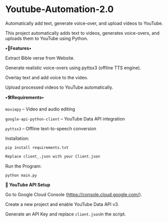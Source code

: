# Youtube-Automation-2.0
Automatically add text, generate voice-over, and upload videos to YouTube.

This project automatically adds text to videos, generates voice-overs, and uploads them to YouTube using Python.

__________•🚀Features•__________

Extract Bible verse from Website.

Generate realistic voice-overs using pyttsx3 (offline TTS engine).

Overlay text and add voice to the video.

Upload processed videos to YouTube automatically.

__________•🛠️Requirements•__________

`moviepy` – Video and audio editing

`google-api-python-client` – YouTube Data API integration

`pyttsx3` – Offline text-to-speech conversion

Installation:

```
pip install requirements.txt
```
```bash
Replace client_.json with your Client.json 
```
Run the Program:

```
python main.py
```

__________🔑 YouTube API Setup__________

Go to  Google Cloud Console (https://console.cloud.google.com/).

Create a new project and enable YouTube Data API v3.

Generate an API Key and replace `client.json`in the script.
